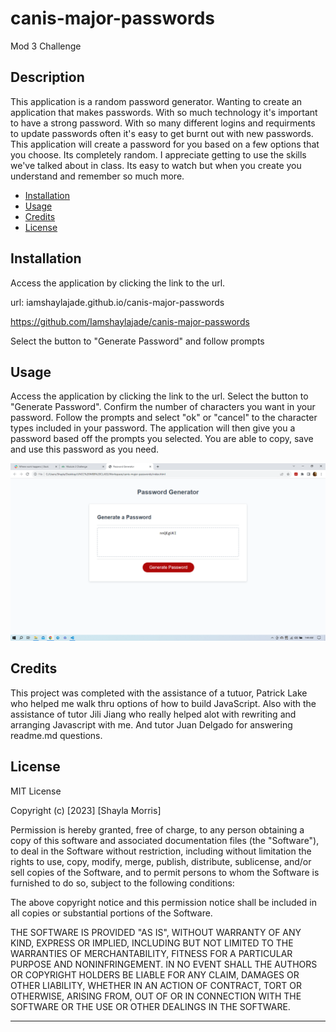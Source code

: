 # canis-major-passwords
Mod 3 Challenge

## Description
This application is a random password generator.
Wanting to create an application that makes passwords.
With so much technology it's important to have a strong password. With so many different logins and requirments to update passwords often
it's easy to get burnt out with new passwords. 
This application will create a password for you based on a few options that you choose. Its completely random.
I appreciate getting to use the skills we've talked about in class. Its easy to watch but when you create you understand
and remember so much more. 


- [Installation](#installation)
- [Usage](#usage)
- [Credits](#credits)
- [License](#license)

## Installation

Access the application by clicking the link to the url. 

url: iamshaylajade.github.io/canis-major-passwords 

https://github.com/Iamshaylajade/canis-major-passwords

Select the button to "Generate Password" and follow prompts

## Usage

Access the application by clicking the link to the url. 
Select the button to "Generate Password".
Confirm the number of characters you want in your password.
Follow the prompts and select "ok" or "cancel" to the character types included in your password.
The application will then give you a password based off the prompts you selected. 
You are able to copy, save and use this password as you need. 

<img src="./assets/images/Screenshot (5).png" alt="image">


## Credits
This project was completed with the assistance of a tutuor, Patrick Lake who helped me walk thru options of how to build JavaScript.
Also with the assistance of tutor Jili Jiang who really helped alot with rewriting and arranging Javascript with me. And tutor Juan Delgado for answering readme.md questions. 

## License

MIT License

Copyright (c) [2023] [Shayla Morris]

Permission is hereby granted, free of charge, to any person obtaining a copy
of this software and associated documentation files (the "Software"), to deal
in the Software without restriction, including without limitation the rights
to use, copy, modify, merge, publish, distribute, sublicense, and/or sell
copies of the Software, and to permit persons to whom the Software is
furnished to do so, subject to the following conditions:

The above copyright notice and this permission notice shall be included in all
copies or substantial portions of the Software.

THE SOFTWARE IS PROVIDED "AS IS", WITHOUT WARRANTY OF ANY KIND, EXPRESS OR
IMPLIED, INCLUDING BUT NOT LIMITED TO THE WARRANTIES OF MERCHANTABILITY,
FITNESS FOR A PARTICULAR PURPOSE AND NONINFRINGEMENT. IN NO EVENT SHALL THE
AUTHORS OR COPYRIGHT HOLDERS BE LIABLE FOR ANY CLAIM, DAMAGES OR OTHER
LIABILITY, WHETHER IN AN ACTION OF CONTRACT, TORT OR OTHERWISE, ARISING FROM,
OUT OF OR IN CONNECTION WITH THE SOFTWARE OR THE USE OR OTHER DEALINGS IN THE
SOFTWARE.

---
